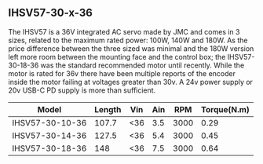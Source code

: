## IHSV57-30-x-36
The IHSV57 is a 36V integrated AC servo made by JMC and comes in 3 sizes, related to the maximum rated power: 100W, 140W and 180W. As the price difference between the three sized was minimal and the 180W version left more room between the mounting face and the control box; the IHSV57-30-18-36 was the standard recommended motor until recently. While the motor is rated for 36v there have been multiple reports of the encoder inside the motor failing at voltages greater than 30v. A 24v power supply or 20v USB-C PD supply is more than sufficient. 

| Model           | Length | Vin | Ain | RPM  | Torque(N.m) |
| --------------- | ------ | --- | --- | ---- | ----------- |
| IHSV57-30-10-36 | 107.7  | <36 | 3.5 | 3000 | 0.29        |
| IHSV57-30-14-36 | 127.5  | <36 | 5.4 | 3000 | 0.45        |
| IHSV57-30-18-36 | 148    | <36 | 7.5 | 3000 | 0.64        |
